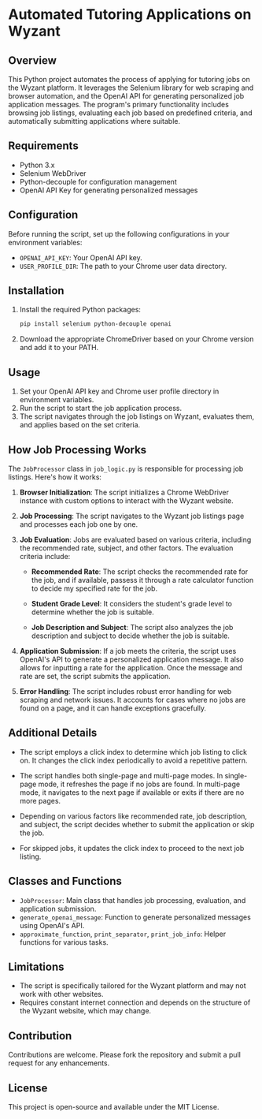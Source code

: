 # Automated Tutoring Applications on Wyzant

## Overview
This Python project automates the process of applying for tutoring jobs on the Wyzant platform. It leverages the Selenium library for web scraping and browser automation, and the OpenAI API for generating personalized job application messages. The program's primary functionality includes browsing job listings, evaluating each job based on predefined criteria, and automatically submitting applications where suitable.

## Requirements
- Python 3.x
- Selenium WebDriver
- Python-decouple for configuration management
- OpenAI API Key for generating personalized messages

## Configuration
Before running the script, set up the following configurations in your environment variables:
- `OPENAI_API_KEY`: Your OpenAI API key.
- `USER_PROFILE_DIR`: The path to your Chrome user data directory.

## Installation
1. Install the required Python packages:
   ```bash
   pip install selenium python-decouple openai
   ```
2. Download the appropriate ChromeDriver based on your Chrome version and add it to your PATH.

## Usage
1. Set your OpenAI API key and Chrome user profile directory in environment variables.
2. Run the script to start the job application process.
3. The script navigates through the job listings on Wyzant, evaluates them, and applies based on the set criteria.

## How Job Processing Works
The `JobProcessor` class in `job_logic.py` is responsible for processing job listings. Here's how it works:

1. **Browser Initialization**: The script initializes a Chrome WebDriver instance with custom options to interact with the Wyzant website.

2. **Job Processing**: The script navigates to the Wyzant job listings page and processes each job one by one.

3. **Job Evaluation**: Jobs are evaluated based on various criteria, including the recommended rate, subject, and other factors. The evaluation criteria include:

    - **Recommended Rate**: The script checks the recommended rate for the job, and if available, passess it through a rate calculator function to decide my specified rate for the job.
    
    - **Student Grade Level**: It considers the student's grade level to determine whether the job is suitable.

    - **Job Description and Subject**: The script also analyzes the job description and subject to decide whether the job is suitable.

4. **Application Submission**: If a job meets the criteria, the script uses OpenAI's API to generate a personalized application message. It also allows for inputting a rate for the application. Once the message and rate are set, the script submits the application.

5. **Error Handling**: The script includes robust error handling for web scraping and network issues. It accounts for cases where no jobs are found on a page, and it can handle exceptions gracefully.

## Additional Details
- The script employs a click index to determine which job listing to click on. It changes the click index periodically to avoid a repetitive pattern.

- The script handles both single-page and multi-page modes. In single-page mode, it refreshes the page if no jobs are found. In multi-page mode, it navigates to the next page if available or exits if there are no more pages.

- Depending on various factors like recommended rate, job description, and subject, the script decides whether to submit the application or skip the job.

- For skipped jobs, it updates the click index to proceed to the next job listing.


## Classes and Functions
- `JobProcessor`: Main class that handles job processing, evaluation, and application submission.
- `generate_openai_message`: Function to generate personalized messages using OpenAI's API.
- `approximate_function`, `print_separator`, `print_job_info`: Helper functions for various tasks.

## Limitations
- The script is specifically tailored for the Wyzant platform and may not work with other websites.
- Requires constant internet connection and depends on the structure of the Wyzant website, which may change.

## Contribution
Contributions are welcome. Please fork the repository and submit a pull request for any enhancements.

## License
This project is open-source and available under the MIT License.